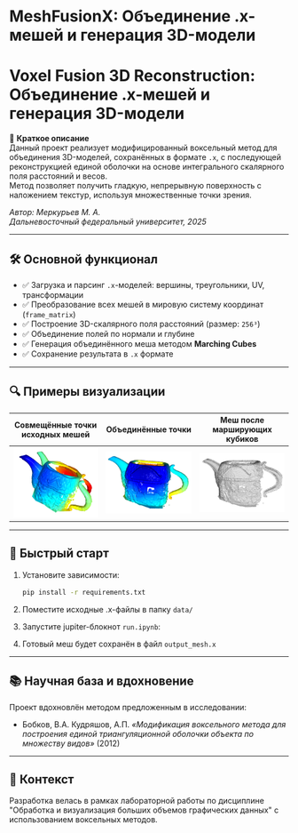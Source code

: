 # MeshFusionX: Объединение .x-мешей и генерация 3D-модели

# Voxel Fusion 3D Reconstruction: Объединение .x-мешей и генерация 3D-модели

📌 **Краткое описание**  
Данный проект реализует модифицированный воксельный метод для объединения 3D-моделей, сохранённых в формате `.x`, с последующей реконструкцией единой оболочки на основе интегрального скалярного поля расстояний и весов.  
Метод позволяет получить гладкую, непрерывную поверхность с наложением текстур, используя множественные точки зрения.

_Автор: Меркурьев М. А._  
_Дальневосточный федеральный университет, 2025_

---

## 🛠 Основной функционал

- ✅ Загрузка и парсинг `.x`-моделей: вершины, треугольники, UV, трансформации
- ✅ Преобразование всех мешей в мировую систему координат (`frame_matrix`)
- ✅ Построение 3D-скалярного поля расстояний (размер: `256³`)
- ✅ Объединение полей по нормали и глубине
- ✅ Генерация объединённого меша методом **Marching Cubes**
- ✅ Сохранение результата в `.x` формате

---


## 🔍 Примеры визуализации

| Совмещённые точки исходных мешей       | Объединённые точки                      | Меш после марширующих кубиков        |
|----------------------------------------|-----------------------------------------|--------------------------------------|
| ![pointclouds](images/pointclouds.png) | ![merged](images/merged_pointcloud.png) | ![final_mesh](images/final_mesh.png) |

---

## 🚀 Быстрый старт

1. Установите зависимости:
   ```bash
   pip install -r requirements.txt
   ```

2. Поместите исходные .x-файлы в папку `data/`

3. Запустите jupiter-блокнот `run.ipynb`:

4. Готовый меш будет сохранён в файл `output_mesh.x`

---

## 📚 Научная база и вдохновение

Проект вдохновлён методом предложенным в исследовании:
- Бобков, В.А. Кудряшов, А.П. *«Модификация воксельного метода для построения единой триангуляционной оболочки объекта по множеству видов»* (2012)

---

## 📸 Контекст
Разработка велась в рамках лабораторной работы по дисциплине "Обработка и визуализация больших объемов графических данных" с использованием воксельных методов.